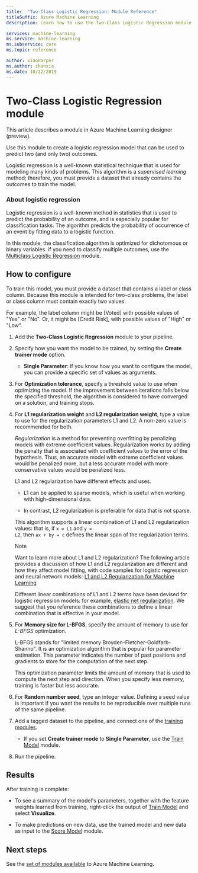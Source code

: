 ```yaml
---
title:  "Two-Class Logistic Regression: Module Reference"
titleSuffix: Azure Machine Learning
description: Learn how to use the Two-Class Logistic Regression module in Azure Machine Learning to create a logistic regression model that can be used to predict two (and only two) outcomes. 

services: machine-learning
ms.service: machine-learning
ms.subservice: core
ms.topic: reference

author: xiaoharper
ms.author: zhanxia
ms.date: 10/22/2019
---
```

# Two-Class Logistic Regression module

This article describes a module in Azure Machine Learning designer (preview).

Use this module to create a logistic regression model that can be used to predict two (and only two) outcomes. 

Logistic regression is a well-known statistical technique that is used for modeling many kinds of problems. This algorithm is a *supervised learning* method;  therefore, you must provide a dataset that already contains the outcomes to train the model.  

### About logistic regression  

Logistic regression is a well-known method in statistics that is used to predict the probability of an outcome, and is especially popular for classification tasks. The algorithm predicts the probability of occurrence of an event by fitting data to a logistic function.
  
In this module, the classification algorithm is optimized for dichotomous or binary variables. if you need to classify multiple outcomes, use the [Multiclass Logistic Regression](./multiclass-logistic-regression.md) module.

##  How to configure  

To train this model, you must provide a dataset that contains a label or class column. Because this module is intended for two-class problems, the label or class column must contain exactly two values. 

For example, the label column might be [Voted] with possible values of "Yes" or "No". Or, it might be [Credit Risk], with possible values of "High" or "Low". 
  
1.  Add the **Two-Class Logistic Regression** module to your pipeline.  
  
2.  Specify how you want the model to be trained, by setting the **Create trainer mode** option.  
  
    -   **Single Parameter**: If you know how you want to configure the model, you can provide a specific set of values as arguments.  
  
3.  For **Optimization tolerance**, specify a threshold value to use when optimizing the model. If the improvement between iterations falls below the specified threshold, the algorithm is considered to have converged on a solution, and training stops.  
  
4.  For **L1 regularization weight** and **L2 regularization weight**, type a value to use for the regularization parameters L1 and L2. A non-zero value is recommended for both.  
  
     *Regularization* is a method for preventing overfitting by penalizing models with extreme coefficient values. Regularization works by adding the penalty that is associated with coefficient values to the error of the hypothesis. Thus, an accurate model with extreme coefficient values would be penalized more, but a less accurate model with more conservative values would be penalized less.  
  
     L1 and L2 regularization have different effects and uses.  
  
    -   L1 can be applied to sparse models, which is useful when working with high-dimensional data.  
  
    -   In contrast, L2 regularization is preferable for data that is not sparse.  
  
     This algorithm supports a linear combination of L1 and L2 regularization values: that is, if <code>x = L1</code> and <code>y = L2</code>, then <code>ax + by = c</code> defines the linear span of the regularization terms.  
  
    > [!NOTE]
    >  Want to learn more about L1 and L2 regularization? The following article provides a discussion of how L1 and L2 regularization are different and how they affect model fitting, with code samples for logistic regression and neural network models:  [L1 and L2 Regularization for Machine Learning](https://msdn.microsoft.com/magazine/dn904675.aspx)  
    >
    > Different linear combinations of L1 and L2 terms have been devised for logistic regression models: for example, [elastic net regularization](https://wikipedia.org/wiki/Elastic_net_regularization). We suggest that you reference these combinations to define a linear combination that is effective in your model.
      
5.  For **Memory size for L-BFGS**, specify the amount of memory to use for *L-BFGS* optimization.  
  
     L-BFGS stands for "limited memory Broyden-Fletcher-Goldfarb-Shanno". It is an optimization algorithm that is popular for parameter estimation. This parameter indicates the number of past positions and gradients to store for the computation of the next step.  
  
     This optimization parameter limits the amount of memory that is used to compute the next step and direction. When you specify less memory, training is faster but less accurate.  
  
6.  For **Random number seed**, type an integer value. Defining a seed value is important if you want the results to be reproducible over multiple runs of the same pipeline.  
  
  
8. Add a tagged dataset to the pipeline, and connect one of the [training modules](module-reference.md).  
  
    -   If you set **Create trainer mode** to **Single Parameter**, use the [Train Model](./train-model.md) module.  
  
9. Run the pipeline.  
  
## Results

After training is complete:

+ To see a summary of the model's parameters, together with the feature weights learned from training, right-click the output of [Train Model](./train-model.md) and select **Visualize**.   
  
+ To make predictions on new data, use the trained model and new data as input to the [Score Model](./score-model.md) module. 


## Next steps

See the [set of modules available](module-reference.md) to Azure Machine Learning. 